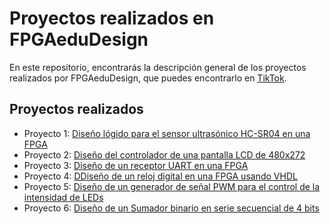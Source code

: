 # Proyectos realizados en FPGAeduDesign
En este repositorio, encontrarás la descripción general de los proyectos realizados por FPGAeduDesign, que puedes encontrarlo en [TikTok](https://www.tiktok.com/@s4ndro).
## Proyectos realizados
- Proyecto 1:
[Diseño lógido para el sensor ultrasónico HC-SR04 en una FPGA](/proyecto1/)
- Proyecto 2:
[Diseño del controlador de una pantalla LCD de 480x272](proyecto2)
- Proyecto 3:
[Diseño de un receptor UART en una FPGA](proyecto3)
- Proyecto 4:
[DDiseño de un reloj digital en una FPGA usando VHDL](proyecto4)
- Proyecto 5:
[Diseño de un generador de señal PWM para el control de la intensidad de LEDs](proyecto5)
- Proyecto 6:
[Diseño de un Sumador binario en serie secuencial de 4 bits](proyecto6)
